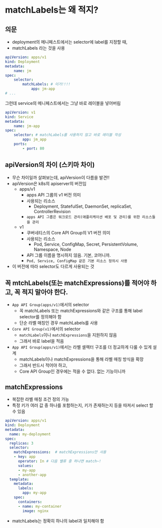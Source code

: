# matchLabels는 왜 적지? 

## 의문
- deployment의 메니페스트에서는 selector에 label를 지정할 때, 
- matchLabels 라는 것을 사용
```yaml
apiVersion: apps/v1
kind: Deployment
metadata:
    name: jm
spec:
    selector:
        matchLabels: # 이거!!!!
            app: jm-app
# ...
```

그런데 service의 메니페스트에서는 그냥 바로 레이블을 넣어버림
```yaml
apiVersion: v1
kind: Service
metadata:
    name: jm-app
spec:
    selector: # matchLabels를 사용하지 않고 바로 레이블 작성
        app: jm_app
    ports:
        - port: 80
```

## apiVersion의 차이 (스키마 차이)
- 무슨 차이일까 살펴보는데, apiVersion이 다름을 발견!!
- apiVersion은 k8s의 apiserver의 버전임
    - apps/v1
        - apps API 그룹의 v1 버전 의미
        - 사용되는 리소스
            - Deployment, StatefulSet, DaemonSet, replicaSet, ControllerRevision
        - `apps API 그룹은 워크로드 관리(애플리케이션 배포 및 관리)를 위한 리소스들을 관리`
    - v1
        - 쿠버네티스의 Core API Group의 V1 버전 의미
        - 사용되는 리소스
            - Pod, Service, ConfigMap, Secret, PersistentVolume, Namespace, Node
        - API 그룹 이름을 명시하지 않음. 기본, 코어니까.
        - `Pod, Service, ConfigMap 같은 기본 리소스 정의시 사용`
- 이 버전에 따라 selector도 다르게 사용되는 것

## 꼭 mtchLabels(또는 matchExpressions)를 적어야 하고, 꼭 적지 말아야 한다.
- `App API Group(apps/v1)`에서의 selector
    - 꼭 matchLabels 또는 matchExpressions와 같은 구조를 통해 label selector를 정의해야 함
    - 단순 라벨 매칭인 경우 matchLabels를 사용
- `Core API Group(v1)`에서의 selector
    - `matchLabels`이나 `matchExpressions`을 지원하지 않음
    - 그래서 바로 label을 적음
- `App API Group(apps/v1)`에서는 라벨 셀렉터 구조를 더 정교하게 다룰 수 있게 설계
    - matchLabels이나 matchExpressions을 통해 라벨 매칭 방식을 확장
    - 그래서 반드시 적어야 하고, 
    - Core API Group인 경우에는 적을 수 없다. 없는 기능이니까

## matchExpressions
- 복잡한 라벨 매칭 조건 정의 가능
- 특정 키가 여러 값 중 하나를 포함하는지, 키가 존재하는지 등을 따져서 select 할 수 있음
```yaml
apiVersion: apps/v1
kind: Deployment
metadata:
  name: my-deployment
spec:
  replicas: 3
  selector:
    matchExpressions:  # matchExpressions만 사용
    - key: app
      operator: In # 다음 밸류 중 하나면 match~!
      values:
      - my-app
      - another-app
  template:
    metadata:
      labels:
        app: my-app
    spec:
      containers:
      - name: my-container
        image: nginx
```
- matchLabels는 정확히 하나의 label과 일치해야 함
